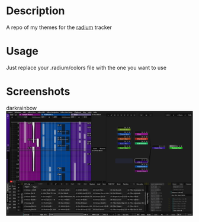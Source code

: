 Description
============

A repo of my themes for the [radium](http://users.notam02.no/~kjetism/radium/) tracker

Usage
=====

Just replace your .radium/colors file with the one you want to use

Screenshots
===========

darkrainbow
![](darkrainbow.png)